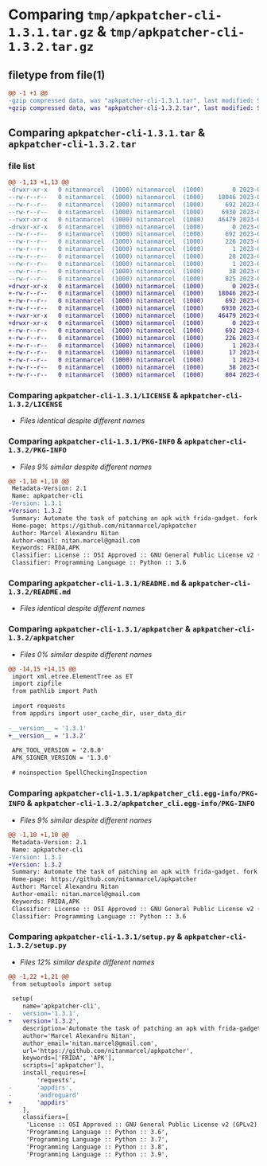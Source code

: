 # Comparing `tmp/apkpatcher-cli-1.3.1.tar.gz` & `tmp/apkpatcher-cli-1.3.2.tar.gz`

## filetype from file(1)

```diff
@@ -1 +1 @@
-gzip compressed data, was "apkpatcher-cli-1.3.1.tar", last modified: Sat Jul 22 10:20:49 2023, max compression
+gzip compressed data, was "apkpatcher-cli-1.3.2.tar", last modified: Sat Jul 22 10:42:31 2023, max compression
```

## Comparing `apkpatcher-cli-1.3.1.tar` & `apkpatcher-cli-1.3.2.tar`

### file list

```diff
@@ -1,13 +1,13 @@
-drwxr-xr-x   0 nitanmarcel  (1000) nitanmarcel  (1000)        0 2023-07-22 10:20:49.006232 apkpatcher-cli-1.3.1/
--rw-r--r--   0 nitanmarcel  (1000) nitanmarcel  (1000)    18046 2023-07-21 09:54:40.000000 apkpatcher-cli-1.3.1/LICENSE
--rw-r--r--   0 nitanmarcel  (1000) nitanmarcel  (1000)      692 2023-07-22 10:20:49.006232 apkpatcher-cli-1.3.1/PKG-INFO
--rw-r--r--   0 nitanmarcel  (1000) nitanmarcel  (1000)     6930 2023-07-22 10:11:16.000000 apkpatcher-cli-1.3.1/README.md
--rwxr-xr-x   0 nitanmarcel  (1000) nitanmarcel  (1000)    46479 2023-07-22 10:20:08.000000 apkpatcher-cli-1.3.1/apkpatcher
-drwxr-xr-x   0 nitanmarcel  (1000) nitanmarcel  (1000)        0 2023-07-22 10:20:49.006232 apkpatcher-cli-1.3.1/apkpatcher_cli.egg-info/
--rw-r--r--   0 nitanmarcel  (1000) nitanmarcel  (1000)      692 2023-07-22 10:20:48.000000 apkpatcher-cli-1.3.1/apkpatcher_cli.egg-info/PKG-INFO
--rw-r--r--   0 nitanmarcel  (1000) nitanmarcel  (1000)      226 2023-07-22 10:20:48.000000 apkpatcher-cli-1.3.1/apkpatcher_cli.egg-info/SOURCES.txt
--rw-r--r--   0 nitanmarcel  (1000) nitanmarcel  (1000)        1 2023-07-22 10:20:48.000000 apkpatcher-cli-1.3.1/apkpatcher_cli.egg-info/dependency_links.txt
--rw-r--r--   0 nitanmarcel  (1000) nitanmarcel  (1000)       28 2023-07-22 10:20:48.000000 apkpatcher-cli-1.3.1/apkpatcher_cli.egg-info/requires.txt
--rw-r--r--   0 nitanmarcel  (1000) nitanmarcel  (1000)        1 2023-07-22 10:20:48.000000 apkpatcher-cli-1.3.1/apkpatcher_cli.egg-info/top_level.txt
--rw-r--r--   0 nitanmarcel  (1000) nitanmarcel  (1000)       38 2023-07-22 10:20:49.006232 apkpatcher-cli-1.3.1/setup.cfg
--rw-r--r--   0 nitanmarcel  (1000) nitanmarcel  (1000)      825 2023-07-22 10:20:10.000000 apkpatcher-cli-1.3.1/setup.py
+drwxr-xr-x   0 nitanmarcel  (1000) nitanmarcel  (1000)        0 2023-07-22 10:42:31.022981 apkpatcher-cli-1.3.2/
+-rw-r--r--   0 nitanmarcel  (1000) nitanmarcel  (1000)    18046 2023-07-21 09:54:40.000000 apkpatcher-cli-1.3.2/LICENSE
+-rw-r--r--   0 nitanmarcel  (1000) nitanmarcel  (1000)      692 2023-07-22 10:42:31.022981 apkpatcher-cli-1.3.2/PKG-INFO
+-rw-r--r--   0 nitanmarcel  (1000) nitanmarcel  (1000)     6930 2023-07-22 10:11:16.000000 apkpatcher-cli-1.3.2/README.md
+-rwxr-xr-x   0 nitanmarcel  (1000) nitanmarcel  (1000)    46479 2023-07-22 10:41:51.000000 apkpatcher-cli-1.3.2/apkpatcher
+drwxr-xr-x   0 nitanmarcel  (1000) nitanmarcel  (1000)        0 2023-07-22 10:42:31.022981 apkpatcher-cli-1.3.2/apkpatcher_cli.egg-info/
+-rw-r--r--   0 nitanmarcel  (1000) nitanmarcel  (1000)      692 2023-07-22 10:42:30.000000 apkpatcher-cli-1.3.2/apkpatcher_cli.egg-info/PKG-INFO
+-rw-r--r--   0 nitanmarcel  (1000) nitanmarcel  (1000)      226 2023-07-22 10:42:30.000000 apkpatcher-cli-1.3.2/apkpatcher_cli.egg-info/SOURCES.txt
+-rw-r--r--   0 nitanmarcel  (1000) nitanmarcel  (1000)        1 2023-07-22 10:42:30.000000 apkpatcher-cli-1.3.2/apkpatcher_cli.egg-info/dependency_links.txt
+-rw-r--r--   0 nitanmarcel  (1000) nitanmarcel  (1000)       17 2023-07-22 10:42:30.000000 apkpatcher-cli-1.3.2/apkpatcher_cli.egg-info/requires.txt
+-rw-r--r--   0 nitanmarcel  (1000) nitanmarcel  (1000)        1 2023-07-22 10:42:30.000000 apkpatcher-cli-1.3.2/apkpatcher_cli.egg-info/top_level.txt
+-rw-r--r--   0 nitanmarcel  (1000) nitanmarcel  (1000)       38 2023-07-22 10:42:31.022981 apkpatcher-cli-1.3.2/setup.cfg
+-rw-r--r--   0 nitanmarcel  (1000) nitanmarcel  (1000)      804 2023-07-22 10:41:54.000000 apkpatcher-cli-1.3.2/setup.py
```

### Comparing `apkpatcher-cli-1.3.1/LICENSE` & `apkpatcher-cli-1.3.2/LICENSE`

 * *Files identical despite different names*

### Comparing `apkpatcher-cli-1.3.1/PKG-INFO` & `apkpatcher-cli-1.3.2/PKG-INFO`

 * *Files 9% similar despite different names*

```diff
@@ -1,10 +1,10 @@
 Metadata-Version: 2.1
 Name: apkpatcher-cli
-Version: 1.3.1
+Version: 1.3.2
 Summary: Automate the task of patching an apk with frida-gadget. fork of badadaf/apkpatcher
 Home-page: https://github.com/nitanmarcel/apkpatcher
 Author: Marcel Alexandru Nitan
 Author-email: nitan.marcel@gmail.com
 Keywords: FRIDA,APK
 Classifier: License :: OSI Approved :: GNU General Public License v2 (GPLv2)
 Classifier: Programming Language :: Python :: 3.6
```

### Comparing `apkpatcher-cli-1.3.1/README.md` & `apkpatcher-cli-1.3.2/README.md`

 * *Files identical despite different names*

### Comparing `apkpatcher-cli-1.3.1/apkpatcher` & `apkpatcher-cli-1.3.2/apkpatcher`

 * *Files 0% similar despite different names*

```diff
@@ -14,15 +14,15 @@
 import xml.etree.ElementTree as ET
 import zipfile
 from pathlib import Path
 
 import requests
 from appdirs import user_cache_dir, user_data_dir
 
-__version__ = '1.3.1'
+__version__ = '1.3.2'
 
 APK_TOOL_VERSION = '2.8.0'
 APK_SIGNER_VERSION = '1.3.0'
 
 # noinspection SpellCheckingInspection
```

### Comparing `apkpatcher-cli-1.3.1/apkpatcher_cli.egg-info/PKG-INFO` & `apkpatcher-cli-1.3.2/apkpatcher_cli.egg-info/PKG-INFO`

 * *Files 9% similar despite different names*

```diff
@@ -1,10 +1,10 @@
 Metadata-Version: 2.1
 Name: apkpatcher-cli
-Version: 1.3.1
+Version: 1.3.2
 Summary: Automate the task of patching an apk with frida-gadget. fork of badadaf/apkpatcher
 Home-page: https://github.com/nitanmarcel/apkpatcher
 Author: Marcel Alexandru Nitan
 Author-email: nitan.marcel@gmail.com
 Keywords: FRIDA,APK
 Classifier: License :: OSI Approved :: GNU General Public License v2 (GPLv2)
 Classifier: Programming Language :: Python :: 3.6
```

### Comparing `apkpatcher-cli-1.3.1/setup.py` & `apkpatcher-cli-1.3.2/setup.py`

 * *Files 12% similar despite different names*

```diff
@@ -1,22 +1,21 @@
 from setuptools import setup
 
 setup(
    name='apkpatcher-cli',
-   version='1.3.1',
+   version='1.3.2',
    description='Automate the task of patching an apk with frida-gadget. fork of badadaf/apkpatcher',
    author='Marcel Alexandru Nitan',
    author_email='nitan.marcel@gmail.com',
    url='https://github.com/nitanmarcel/apkpatcher',
    keywords=['FRIDA', 'APK'],
    scripts=['apkpatcher'],
    install_requires=[
        'requests',
-       'appdirs',
-       'androguard'
+       'appdirs'
    ],
    classifiers=[
     'License :: OSI Approved :: GNU General Public License v2 (GPLv2)',
     'Programming Language :: Python :: 3.6',
     'Programming Language :: Python :: 3.7',
     'Programming Language :: Python :: 3.8',
     'Programming Language :: Python :: 3.9',
```

